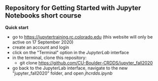 ## Repository for Getting Started with Jupyter Notebooks short course

__Quick start__
* go to https://jupytertraining.rc.colorado.edu (this website will only be active on 17 September 2020)
* create an account and login
* click on the "Terminal" option in the _JupyterLab_ interface
* in the terminal, clone this repository:
  * git clone https://github.com/CU-Boulder-CRDDS/jupyter_fall2020
* go back to the JupyterLab interface, navigate to the new "jupyter_fall2020" folder, and open _jhcrdds.ipynb_
